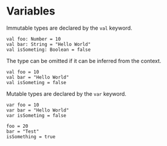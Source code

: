 # Variables

Immutable types are declared by the `val` keyword.

```
val foo: Number = 10
val bar: String = "Hello World"
val isSometing: Boolean = false
```

The type can be omitted if it can be inferred from the context.

```
val foo = 10
val bar = "Hello World"
val isSometing = false
```

Mutable types are declared by the `var` keyword.

```
var foo = 10
var bar = "Hello World"
var isSometing = false

foo = 20
bar = "Test"
isSomething = true
```